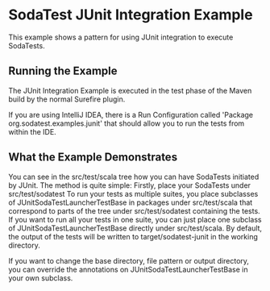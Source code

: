 SodaTest JUnit Integration Example
======================

This example shows a pattern for using JUnit integration to execute SodaTests.

Running the Example
-------------------

The JUnit Integration Example is executed in the test phase of the Maven build by the normal Surefire plugin.

If you are using IntelliJ IDEA, there is a Run Configuration called 'Package org.sodatest.examples.junit'
that should allow you to run the tests from within the IDE.


What the Example Demonstrates
-----------------------------

You can see in the src/test/scala tree how you can have SodaTests initiated by JUnit.
The method is quite simple:
Firstly, place your SodaTests under src/test/sodatest
To run your tests as multiple suites, you place subclasses of JUnitSodaTestLauncherTestBase in
packages under src/test/scala that correspond to parts of the tree under src/test/sodatest
containing the tests.
If you want to run all your tests in one suite, you can just place one subclass of
JUnitSodaTestLauncherTestBase directly under src/test/scala.
By default, the output of the tests will be written to target/sodatest-junit in the working directory.

If you want to change the base directory, file pattern or output directory, you can override the
annotations on JUnitSodaTestLauncherTestBase in your own subclass.
